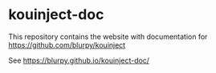 # kouinject-doc

This repository contains the website with documentation for https://github.com/blurpy/kouinject

See https://blurpy.github.io/kouinject-doc/
